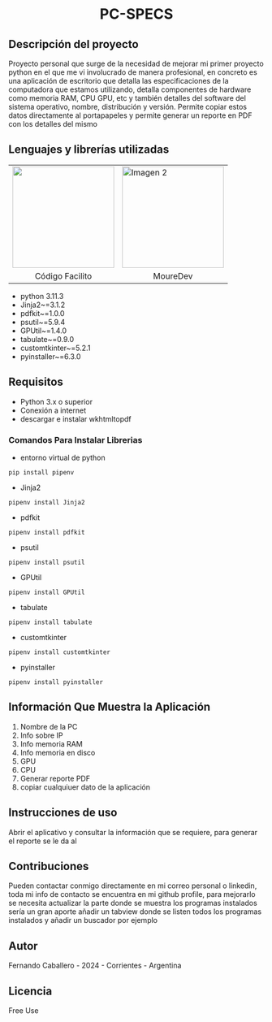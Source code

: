 
<h1>
<p align="center">
  PC-SPECS
</p>
</h1>

## Descripción del proyecto
Proyecto personal que surge de la necesidad de mejorar mi primer proyecto python en el que me vi involucrado de manera profesional, en concreto es una aplicación de escritorio que detalla las especificaciones de la computadora que estamos utilizando, detalla componentes de hardware como memoria RAM, CPU GPU, etc y también detalles del software del sistema operativo, nombre, distribución y versión. Permite copiar estos datos directamente al portapapeles y permite generar un reporte en PDF con los detalles del mismo

## Lenguajes y librerías utilizadas

<div align="center">
<table>
  <tr>
    <td><img src="https://codigofacilito.com/assets/iso-114f4aa86ce46b3c3b2040343eb915624cb2a54be54e1f8a59807ff3c4d1eb4b.png" width="200"></td>
    <td><img src="https://cdn.popsy.co/images/https%3A%2F%2Fwww.notion.so%2Fimage%2Fhttps%253A%252F%252Fs3-us-west-2.amazonaws.com%252Fsecure.notion-static.com%252F5cfd11db-2611-4d4b-9e8e-18921aa0e0ca%252Flogo_min.png%3Ftable%3Dblock%26id%3D229e25e2-802c-434b-89ee-0f7584dc9e30%26cache%3Dv2?width=1500&optimizer=image" alt="Imagen 2" width=200></td>
  </tr>
    <tr align="center">
    <td>Código Facilito</td>
    <td>MoureDev</td>
  </tr>
</table>
</div>


- python 3.11.3
- Jinja2~=3.1.2
- pdfkit~=1.0.0
- psutil~=5.9.4
- GPUtil~=1.4.0
- tabulate~=0.9.0
- customtkinter~=5.2.1
- pyinstaller~=6.3.0

## Requisitos
- Python 3.x o superior
- Conexión a internet
- descargar e instalar wkhtmltopdf

### Comandos Para Instalar Librerias
- entorno virtual de python
```
pip install pipenv
```
- Jinja2
```
pipenv install Jinja2
```
- pdfkit
```
pipenv install pdfkit
```
- psutil
```
pipenv install psutil
```
- GPUtil
```
pipenv install GPUtil
```
- tabulate
```
pipenv install tabulate
```
- customtkinter
```
pipenv install customtkinter
```
- pyinstaller
```
pipenv install pyinstaller
```

## Información Que Muestra la Aplicación
1) Nombre de la PC
2) Info sobre IP
3) Info memoria RAM 
4) Info memoria en disco
5) GPU
6) CPU
7) Generar reporte PDF
8) copiar cualquiuer dato de la aplicación

## Instrucciones de uso
Abrir el aplicativo y consultar la información que se requiere, para generar el reporte se le da al 

## Contribuciones
Pueden contactar conmigo directamente en mi correo personal o linkedin, toda mi info de contacto se encuentra en mi github profile, para mejorarlo se necesita actualizar la parte donde se muestra los programas instalados sería un gran aporte añadir un tabview donde se listen todos los programas instalados y añadir un buscador por ejemplo

## Autor
Fernando Caballero - 2024 - Corrientes - Argentina

## Licencia
Free Use
